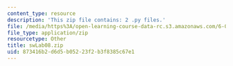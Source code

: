 ```yaml
---
content_type: resource
description: 'This zip file contains: 2 .py files.'
file: /media/https%3A/open-learning-course-data-rc.s3.amazonaws.com/6-01sc-introduction-to-electrical-engineering-and-computer-science-i-spring-2011/873416b2d6d5b05223f2b3f8385c67e1_swLab08.zip
file_type: application/zip
resourcetype: Other
title: swLab08.zip
uid: 873416b2-d6d5-b052-23f2-b3f8385c67e1
---
```

